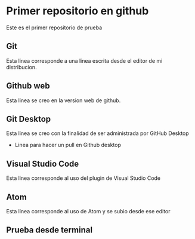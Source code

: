 # Primer repositorio en github
Este es el primer repositorio de prueba

## Git
Esta linea corresponde a una linea escrita desde el editor de mi distribucion.

## Github web
Esta linea se creo en la version web de github.

## Git Desktop
Esta linea se creo con la finalidad de ser administrada por GitHub Desktop
* Linea para hacer un pull en Github desktop

## Visual Studio Code
Esta linea corresponde al uso del plugin de Visual Studio Code

## Atom
Esta linea corresponde al uso de Atom y se subio desde ese editor

## Prueba desde terminal
